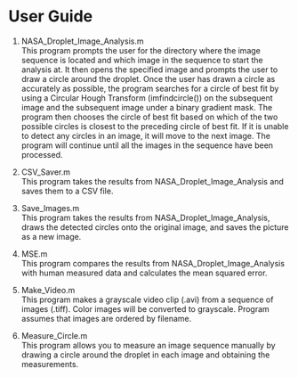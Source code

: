# User Guide

1. NASA_Droplet_Image_Analysis.m  
This program prompts the user for the directory where the image sequence is located and which image in the sequence to start the
analysis at. It then opens the specified image and prompts the user to draw a circle around the droplet. Once the user has drawn a circle as accurately as possible, the program searches for a circle of best fit by using a Circular Hough Transform (imfindcircle()) on the subsequent image and the subsequent image under a binary gradient mask. The program then chooses the circle of best fit based on which of the two possible circles is closest to the preceding circle of best fit. If it is unable to detect any circles in an image, it will move to the next image. The program will continue until all the images in the sequence have been processed.

2. CSV_Saver.m  
This program takes the results from NASA_Droplet_Image_Analysis and saves them to a CSV file.

3. Save_Images.m  
This program takes the results from NASA_Droplet_Image_Analysis, draws the detected circles onto the original image, and saves the picture as a new image.

4. MSE.m  
This program compares the results from NASA_Droplet_Image_Analysis with human measured data and calculates the mean squared error.

5. Make_Video.m  
This program makes a grayscale video clip (.avi) from a sequence of images (.tiff). Color images will be converted to grayscale. Program assumes that images are ordered by filename.

6. Measure_Circle.m  
This program allows you to measure an image sequence manually by drawing a circle around the droplet in each image and obtaining the measurements.
